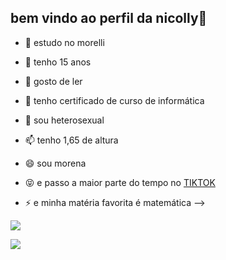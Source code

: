 ## bem vindo ao perfil da nicolly👋

- 🔭 estudo no morelli
- 🌱 tenho 15 anos
- 👯 gosto de ler
- 🤔 tenho certificado de curso de informática
- 💬 sou heterosexual
- 📫 tenho 1,65 de altura
- 😄 sou morena
- 😝 e passo a maior parte do tempo no  [TIKTOK](https://www.tiktok.com/BR)

- ⚡ e minha matéria favorita é matemática
-->
  


![](https://media1.tenor.com/m/fIt7qQdXOSsAAAAd/sleeping-beauty-aurora.gif)


![](https://media1.tenor.com/m/3aCImrMYRX4AAAAd/corinthians.gif)
